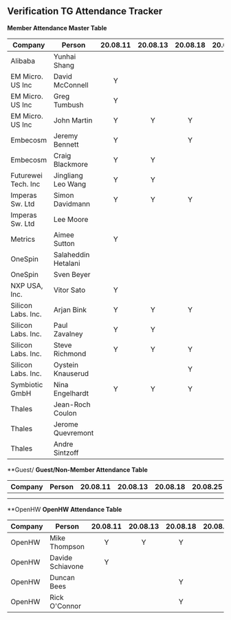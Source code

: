 ## Verification TG Attendance Tracker

**Member Attendance Master Table**

| Company             |  Person            |20.08.11|20.08.13|20.08.18|20.08.25|20.08.27|20.09.01|20.09.08|20.09.10|20.MM.DD|
|---------------------|--------------------|:------:|:------:|:------:|:------:|:------:|:------:|:------:|:------:|:------:|
| Alibaba             | Yunhai Shang       |        |        |        |        |    Y   |        |        |        |        |
| EM Micro. US Inc    | David McConnell    | Y      |        |        |        |        |    Y   |        |        |        |
| EM Micro. US Inc    | Greg Tumbush       | Y      |        |        |        |    Y   |    Y   |   Y    |   Y    |        |
| EM Micro. US Inc    | John Martin        | Y      |   Y    |    Y   |        |    Y   |    Y   |   Y    |   Y    |        |
| Embecosm            | Jeremy Bennett     | Y      |        |    Y   |        |        |    Y   |   Y    |   Y    |        |
| Embecosm            | Craig Blackmore    | Y      |   Y    |        |        |        |        |        |        |        |
| Futurewei Tech. Inc | Jingliang Leo Wang | Y      |   Y    |        |        |    Y   |    Y   |   Y    |   Y    |        |
| Imperas Sw. Ltd     | Simon Davidmann    | Y      |   Y    |    Y   |        |        |    Y   |        |   Y    |        |
| Imperas Sw. Ltd     | Lee Moore          |        |        |        |    Y   |        |        |   Y    |        |        |
| Metrics             | Aimee Sutton       | Y      |        |        |    Y   |        |    Y   |   Y    |        |        |
| OneSpin             | Salaheddin Hetalani|        |        |        |    Y   |        |    Y   |   Y    |        |        |
| OneSpin             | Sven Beyer         |        |        |        |        |        |        |   Y    |        |        |
| NXP USA, Inc.       | Vitor Sato         | Y      |        |        |        |        |        |        |        |        |
| Silicon Labs. Inc.  | Arjan Bink         | Y      |   Y    |    Y   |        |        |    Y   |        |        |        |
| Silicon Labs. Inc.  | Paul Zavalney      | Y      |   Y    |        |        |        |    Y   |   Y    |   Y    |        |
| Silicon Labs. Inc.  | Steve Richmond     | Y      |   Y    |    Y   |        |    Y   |    Y   |   Y    |   Y    |        |
| Silicon Labs. Inc.  | Oystein Knauserud  |        |        |    Y   |        |        |    Y   |        |        |        |
| Symbiotic GmbH      | Nina Engelhardt    | Y      |   Y    |    Y   |        |        |        |   Y    |   Y    |        |
| Thales              | Jean-Roch Coulon   |        |        |        |        |        |        |        |   Y    |        |
| Thales              | Jerome Quevremont  |        |        |        |        |        |        |        |   Y    |        |
| Thales              | Andre Sintzoff     |        |        |        |        |        |        |        |   Y    |        |

**Guest/
**Guest/Non-Member Attendance Table**

| Company             |  Person            |20.08.11|20.08.13|20.08.18|20.08.25|20.08.27|20.MM.DD|20.MM.DD|
|---------------------|--------------------|:------:|:------:|:------:|:------:|:------:|:------:|:------:|
|                     |                    |        |        |        |        |        |        |        |
|                     |                    |        |        |        |        |        |        |        |

**OpenHW
**OpenHW Attendance Table**


| Company             |  Person            |20.08.11|20.08.13|20.08.18|20.08.25|20.08.27|20.09.08|20.09.10|20.MM.DD|20.MM.DD|
|---------------------|--------------------|:------:|:------:|:------:|:------:|:------:|:------:|:------:|:------:|:------:|
| OpenHW              | Mike Thompson      | Y      |    Y   |   Y    |        |    Y   |    Y   |    Y   |        |        |
| OpenHW              | Davide Schiavone   | Y      |        |        |        |        |        |        |        |        |
| OpenHW              | Duncan Bees        |        |        |   Y    |        |        |        |        |        |        |
| OpenHW              | Rick O'Connor      |        |        |   Y    |        |        |    Y   |        |        |        |
